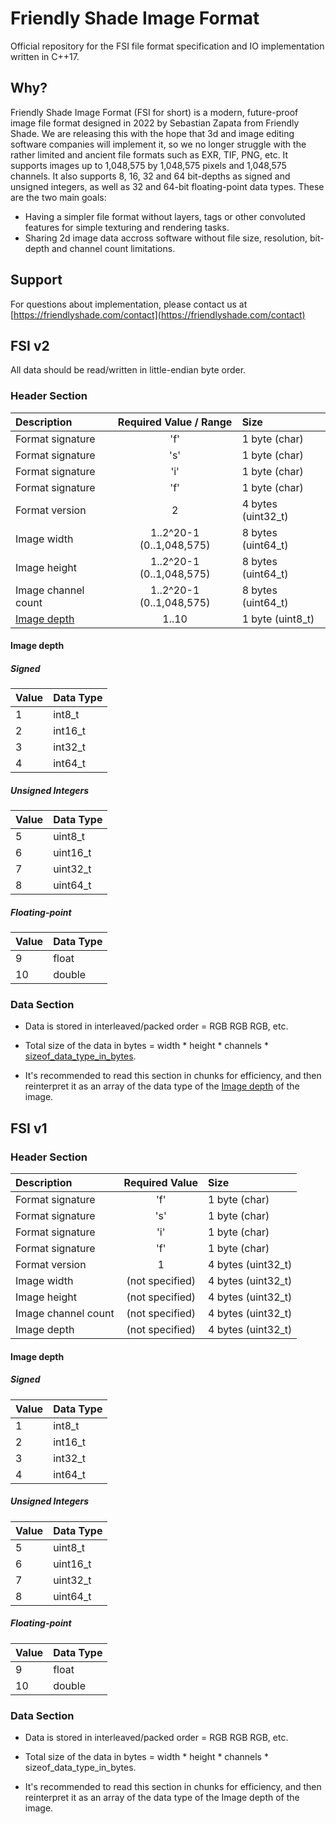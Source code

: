 # Friendly Shade Image Format
Official repository for the FSI file format specification and IO implementation written in C++17.

## Why?

Friendly Shade Image Format (FSI for short) is a modern, future-proof image file format designed in 2022 by Sebastian Zapata from Friendly Shade. We are releasing this with the hope that 3d and image editing software companies will implement it, so we no longer struggle with the rather limited and ancient file formats such as EXR, TIF, PNG, etc. It supports images up to 1,048,575 by 1,048,575 pixels and 1,048,575 channels. It also supports 8, 16, 32 and 64 bit-depths as signed and unsigned integers, as well as 32 and 64-bit floating-point data types. These are the two main goals:

- Having a simpler file format without layers, tags or other convoluted features for simple texturing and rendering tasks.
- Sharing 2d image data accross software without file size, resolution, bit-depth and channel count limitations.

## Support
For questions about implementation, please contact us at [https://friendlyshade.com/contact](https://friendlyshade.com/contact)

## FSI v2
All data should be read/written in little-endian byte order.

### Header Section

| Description                     |    Required Value / Range    |   Size                 |
| :---                            |            :---:             |   :---                 |
| Format signature                |             'f'              |   1 byte (char)        |
| Format signature                |             's'              |   1 byte (char)        |
| Format signature                |             'i'              |   1 byte (char)        |
| Format signature                |             'f'              |   1 byte (char)        |
| Format version                  |              2               |   4 bytes (uint32_t)   |
| Image width                     |   1..2^20-1 (0..1,048,575)   |   8 bytes (uint64_t)   |
| Image height                    |   1..2^20-1 (0..1,048,575)   |   8 bytes (uint64_t)   |
| Image channel count             |   1..2^20-1 (0..1,048,575)   |   8 bytes (uint64_t)   |
| [Image depth](#image-depth)     |            1..10             |   1 byte (uint8_t)     |

#### Image depth

##### Signed

| Value | Data Type |
| :---  | :--       |
| 1     | int8_t    |
| 2     | int16_t   |
| 3     | int32_t   |
| 4     | int64_t   |

##### Unsigned Integers

| Value | Data Type |
| :---  | :--       |
| 5     | uint8_t   |
| 6     | uint16_t  |
| 7     | uint32_t  |
| 8     | uint64_t  |

##### Floating-point

| Value | Data Type |
| :---  | :--       |
| 9     | float     |
| 10    | double    |

### Data Section
- Data is stored in interleaved/packed order = RGB RGB RGB, etc.

- Total size of the data in bytes = width * height * channels * [sizeof_data_type_in_bytes](#image-depth).

- It's recommended to read this section in chunks for efficiency, and then reinterpret it as an array of the data type of the [Image depth](#image-depth) of the image.

## FSI v1

### Header Section

| Description                     | Required Value          |   Size                 |
| :---                            |          :---:          |   :---                 |
| Format signature                |           'f'           |   1 byte (char)        |
| Format signature                |           's'           |   1 byte (char)        |
| Format signature                |           'i'           |   1 byte (char)        |
| Format signature                |           'f'           |   1 byte (char)        |
| Format version                  |            1            |   4 bytes (uint32_t)   |
| Image width                     |     (not specified)     |   4 bytes (uint32_t)   |
| Image height                    |     (not specified)     |   4 bytes (uint32_t)   |
| Image channel count             |     (not specified)     |   4 bytes (uint32_t)   |
| Image depth                     |     (not specified)     |   4 bytes (uint32_t)   |

#### Image depth

##### Signed

| Value | Data Type |
| :---  | :--       |
| 1     | int8_t    |
| 2     | int16_t   |
| 3     | int32_t   |
| 4     | int64_t   |

##### Unsigned Integers

| Value | Data Type |
| :---  | :--       |
| 5     | uint8_t   |
| 6     | uint16_t  |
| 7     | uint32_t  |
| 8     | uint64_t  |

##### Floating-point

| Value | Data Type |
| :---  | :--       |
| 9     | float     |
| 10    | double    |

### Data Section
- Data is stored in interleaved/packed order = RGB RGB RGB, etc.

- Total size of the data in bytes = width * height * channels * sizeof_data_type_in_bytes.

- It's recommended to read this section in chunks for efficiency, and then reinterpret it as an array of the data type of the Image depth of the image.
